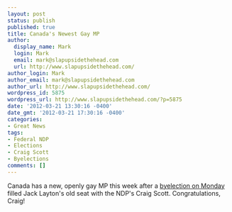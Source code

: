 ```yaml
---
layout: post
status: publish
published: true
title: Canada's Newest Gay MP
author:
  display_name: Mark
  login: Mark
  email: mark@slapupsidethehead.com
  url: http://www.slapupsidethehead.com/
author_login: Mark
author_email: mark@slapupsidethehead.com
author_url: http://www.slapupsidethehead.com/
wordpress_id: 5875
wordpress_url: http://www.slapupsidethehead.com/?p=5875
date: '2012-03-21 13:30:16 -0400'
date_gmt: '2012-03-21 17:30:16 -0400'
categories:
- Great News
tags:
- Federal NDP
- Elections
- Craig Scott
- Byelections
comments: []
---
```

Canada has a new, openly gay MP this week after a [byelection on Monday](http://www.cbc.ca/m/touch/politics/story/2012/03/20/ndp-scott-metro-morning.html) filled Jack Layton's old seat with the NDP's Craig Scott. Congratulations, Craig!

